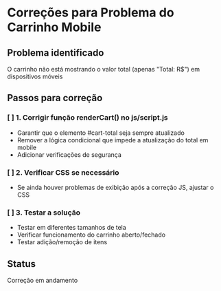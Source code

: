 # Correções para Problema do Carrinho Mobile

## Problema identificado
O carrinho não está mostrando o valor total (apenas "Total: R$") em dispositivos móveis

## Passos para correção

### [ ] 1. Corrigir função renderCart() no js/script.js
- Garantir que o elemento #cart-total seja sempre atualizado
- Remover a lógica condicional que impede a atualização do total em mobile
- Adicionar verificações de segurança

### [ ] 2. Verificar CSS se necessário
- Se ainda houver problemas de exibição após a correção JS, ajustar o CSS

### [ ] 3. Testar a solução
- Testar em diferentes tamanhos de tela
- Verificar funcionamento do carrinho aberto/fechado
- Testar adição/remoção de itens

## Status
Correção em andamento
